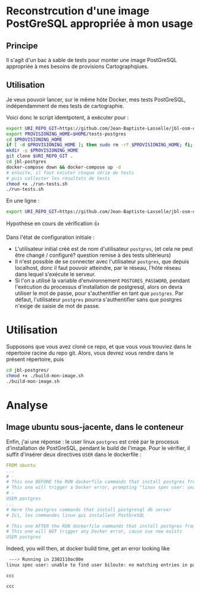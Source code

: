 # Reconstrcution d'une image PostGreSQL appropriée à mon usage

## Principe

Il s'agit d'un bac à sable de tests pour monter une image PostGreSQL appropriée à mes besoins de provisions Cartographqiues.

## Utilisation

Je veux pouvoir lancer, sur le même hôte Docker, mes tests PostGreSQL, indépendamment de mes tests de cartographie.

Voici donc le script idemtpotent, à exécuter pour : 

```bash
export URI_REPO_GIT=https://github.com/Jean-Baptiste-Lasselle/jbl-osm-original
export PROVISIONING_HOME=$HOME/tests-postgres
cd $PROVISIONING_HOME
if [ -d $PROVISIONING_HOME ]; then sudo rm -rf $PROVISIONING_HOME; fi;
mkdir -p $PROVISIONING_HOME
git clone $URI_REPO_GIT .
cd jbl-postgres
docker-compose down && docker-compose up -d
# ensuite, il faut excuter chaque série de tests
# puis collecter les résultats de tests
chmod +x ./run-tests.sh
./run-tests.sh
```
En une ligne :

```bash
export URI_REPO_GIT=https://github.com/Jean-Baptiste-Lasselle/jbl-osm-original && export PROVISIONING_HOME=$HOME/tests-postgres && cd $PROVISIONING_HOME && if [ -d $PROVISIONING_HOME ]; then sudo rm -rf $PROVISIONING_HOME; fi; && mkdir -p $PROVISIONING_HOME && git clone $URI_REPO_GIT . && cd jbl-postgres && docker-compose down && docker-compose up -d && chmod +x ./run-tests.sh && ./run-tests.sh
```
Hypothèse en cours de vérification :+1: 


Dans l'état de configuration initiale : 
* L'utilisateur initial créé est de nom d'utilisateur `postgres`, (et cela ne peut être changé / configuré? question remise à des tests ultérieurs)
* Il n'est possible de se connecter avec l'utilisateur `postgres`, que depuis localhost, donc il faut pouvoir atteindre, par le réseau, l'hôte réseau dans lequel s'exécute le serveur.
* Si l'on a utilisé la variable d'environnement `POSTGRES_PASSWORD`, pendant l'exécution du processus d'installation de postgresql, alors on devra utiliser le mot de passe, pour s'authentifier en tant que `postgres`. Par défaut, l'utilisateur `postgres` pourra s'authentifier sans que postgres n'exige de saisie de mot de passe.


# Utilisation 
Supposons que vous avez cloné ce repo, et que vous vous trouviez dans le répertoire racine du repo git.
Alors, vous devrez vous rendre dans le présent répertoire, puis 
```bash
cd jbl-postgres/
chmod +x ./build-mon-image.sh
./build-mon-image.sh
```


# Analyse

## Image ubuntu sous-jacente, dans le conteneur

Enfin, j'ai une réponse :  le user linux `postgres` est créé par le procesus d'installation de PostGreSQL, pendant le build de l'image. Pour le vérifier, il suffit d'insérer deux directives `USER` dans le dockerfile : 
```yaml
FROM ubuntu
...
# - 
# This one BEFORE the RUN dockerfile commands that install postgres from linux packages
# This one will trigger a Docker error, prompting "linux spec user: unable to find user biloute: no matching entries in passwd file" 
# - 
USER postgres
...
# Here the postgres commands that install postgresql db server
# Ici, les commandes linux qui installent PostGreSQL

# This one AFTER the RUN dockerfile commands that install postgres from linux packages
# This one will NOT trigger any Docker error, cause use now exists
USER postgres

```
Indeed, you will then, at docker build time, get an error looking like  
```bash
 ---> Running in 2302110ac00e
linux spec user: unable to find user biloute: no matching entries in passwd file
```
    ccc

```bash
ccc
```
